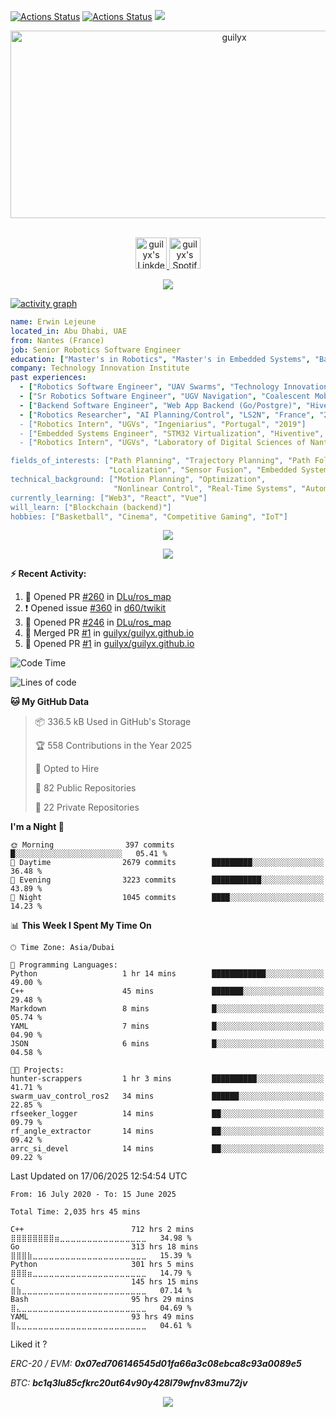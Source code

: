 [![Actions Status](https://github.com/guilyx/guilyx/workflows/wakatime-stats/badge.svg)](https://github.com/guilyx/guilyx/actions)
[![Actions Status](https://github.com/guilyx/guilyx/workflows/update-gh-activity/badge.svg)](https://github.com/guilyx/guilyx/actions)
![](https://visitor-badge.glitch.me/badge?page_id=guilyx.guilyx)

<!-- <p align="center">
<img alt="loficity" width="600px" src="https://github.com/HyunCafe/HyunCafe/raw/main/assests/loficity.gif"</img>
</p> -->

<p align="center">
  <img src="https://socialify.git.ci/guilyx/guilyx/image?font=Source%20Code%20Pro&forks=1&issues=1&language=1&name=1&owner=1&pattern=Plus&pulls=1&stargazers=1&theme=Dark" alt="guilyx" width="700" height="300" />
</p>

<p align="center">
<br/>
<a href="https://www.linkedin.com/in/erwinlejeune-lkn">
  <img alt="guilyx's LinkdeIN" width="50px" src="https://user-images.githubusercontent.com/43545812/144035037-0f415fc7-9f96-4517-a370-ccc6e78a714b.png" />
</a>
<a href="https://open.spotify.com/user/11147618695?si=zZFn6uAGRLyoU02lsG50GA">
  <img alt="guilyx's Spotify" width="50px" src="https://user-images.githubusercontent.com/43545812/144035120-1ad5169b-91c7-4078-bef9-6a82c733f373.png" />
</a>
<br>
</p>

<p align="center">
  <img alig src="https://github-profile-trophy.vercel.app/?username=guilyx&theme=onedark&column=-1" />
</p>

[![activity graph](https://github-readme-activity-graph.vercel.app/graph?username=guilyx&theme=github-dark-dimmed&custom_title=Guilyx%20Activity%20Graph&hide_border=true)](https://github.com/ashutosh00710/github-readme-activity-graph)

```yaml
name: Erwin Lejeune
located_in: Abu Dhabi, UAE
from: Nantes (France)
job: Senior Robotics Software Engineer
education: ["Master's in Robotics", "Master's in Embedded Systems", "Bachelor's in Electronics"]
company: Technology Innovation Institute
past experiences:
  - ["Robotics Software Engineer", "UAV Swarms", "Technology Innovation Institute", "UAE", "2022-2023"]
  - ["Sr Robotics Software Engineer", "UGV Navigation", "Coalescent Mobile Robotics", "Denmark", "2021-2022"]
  - ["Backend Software Engineer", "Web App Backend (Go/Postgre)", "Hiventive", "Fully Remote", "2020-2021"]
  - ["Robotics Researcher", "AI Planning/Control", "LS2N", "France", "2019-2021]
  - ["Robotics Intern", "UGVs", "Ingeniarius", "Portugal", "2019"]
  - ["Embedded Systems Engineer", "STM32 Virtualization", "Hiventive", "France", "2018-2019"]
  - ["Robotics Intern", "UGVs", "Laboratory of Digital Sciences of Nantes (LS2N)", "France", "2019"]

fields_of_interests: ["Path Planning", "Trajectory Planning", "Path Following", "Behaviour Planning", 
                      "Localization", "Sensor Fusion", "Embedded Systems"]
technical_background: ["Motion Planning", "Optimization", 
                       "Nonlinear Control", "Real-Time Systems", "Automated Planning"]
currently_learning: ["Web3", "React", "Vue"]
will_learn: ["Blockchain (backend)"]
hobbies: ["Basketball", "Cinema", "Competitive Gaming", "IoT"]
```

<p align="center">
  <img src="https://spotify-github-profile.kittinanx.com/api/view?uid=11147618695&cover_image=true&theme=novatorem&show_offline=true&background_color=121212&interchange=false&bar_color=53b14f&bar_color_cover=false">
</p>

<p align="center">
  <img src="https://spotify-recently-played-readme.vercel.app/api?user=11147618695&count=5">
</p>


**:zap: Recent Activity:**

<!--START_SECTION:activity-->
1. 💪 Opened PR [#260](https://github.com/DLu/ros_map/pull/260) in [DLu/ros_map](https://github.com/DLu/ros_map)
2. ❗ Opened issue [#360](https://github.com/d60/twikit/issues/360) in [d60/twikit](https://github.com/d60/twikit)
3. 💪 Opened PR [#246](https://github.com/DLu/ros_map/pull/246) in [DLu/ros_map](https://github.com/DLu/ros_map)
4. 🎉 Merged PR [#1](https://github.com/guilyx/guilyx.github.io/pull/1) in [guilyx/guilyx.github.io](https://github.com/guilyx/guilyx.github.io)
5. 💪 Opened PR [#1](https://github.com/guilyx/guilyx.github.io/pull/1) in [guilyx/guilyx.github.io](https://github.com/guilyx/guilyx.github.io)
<!--END_SECTION:activity-->

<!--START_SECTION:waka-->
![Code Time](http://img.shields.io/badge/Code%20Time-2%2C035%20hrs%2045%20mins-blue)

![Lines of code](https://img.shields.io/badge/From%20Hello%20World%20I%27ve%20Written-75.2%20million%20lines%20of%20code-blue)

**🐱 My GitHub Data** 

> 📦 336.5 kB Used in GitHub's Storage 
 > 
> 🏆 558 Contributions in the Year 2025
 > 
> 💼 Opted to Hire
 > 
> 📜 82 Public Repositories 
 > 
> 🔑 22 Private Repositories 
 > 
**I'm a Night 🦉** 

```text
🌞 Morning                397 commits         █░░░░░░░░░░░░░░░░░░░░░░░░   05.41 % 
🌆 Daytime                2679 commits        █████████░░░░░░░░░░░░░░░░   36.48 % 
🌃 Evening                3223 commits        ███████████░░░░░░░░░░░░░░   43.89 % 
🌙 Night                  1045 commits        ████░░░░░░░░░░░░░░░░░░░░░   14.23 % 
```


📊 **This Week I Spent My Time On** 

```text
🕑︎ Time Zone: Asia/Dubai

💬 Programming Languages: 
Python                   1 hr 14 mins        ████████████░░░░░░░░░░░░░   49.00 % 
C++                      45 mins             ███████░░░░░░░░░░░░░░░░░░   29.48 % 
Markdown                 8 mins              █░░░░░░░░░░░░░░░░░░░░░░░░   05.74 % 
YAML                     7 mins              █░░░░░░░░░░░░░░░░░░░░░░░░   04.90 % 
JSON                     6 mins              █░░░░░░░░░░░░░░░░░░░░░░░░   04.58 % 

🐱‍💻 Projects: 
hunter-scrappers         1 hr 3 mins         ██████████░░░░░░░░░░░░░░░   41.71 % 
swarm_uav_control_ros2   34 mins             ██████░░░░░░░░░░░░░░░░░░░   22.85 % 
rfseeker_logger          14 mins             ██░░░░░░░░░░░░░░░░░░░░░░░   09.79 % 
rf_angle_extractor       14 mins             ██░░░░░░░░░░░░░░░░░░░░░░░   09.42 % 
arrc_si_devel            14 mins             ██░░░░░░░░░░░░░░░░░░░░░░░   09.22 % 
```


 Last Updated on 17/06/2025 12:54:54 UTC
<!--END_SECTION:waka-->

<!--START_SECTION:waka-simple-->

```text
From: 16 July 2020 - To: 15 June 2025

Total Time: 2,035 hrs 45 mins

C++                        712 hrs 2 mins  ⣿⣿⣿⣿⣿⣿⣿⣿⣶⣀⣀⣀⣀⣀⣀⣀⣀⣀⣀⣀⣀⣀⣀⣀⣀   34.98 %
Go                         313 hrs 18 mins ⣿⣿⣿⣷⣀⣀⣀⣀⣀⣀⣀⣀⣀⣀⣀⣀⣀⣀⣀⣀⣀⣀⣀⣀⣀   15.39 %
Python                     301 hrs 5 mins  ⣿⣿⣿⣶⣀⣀⣀⣀⣀⣀⣀⣀⣀⣀⣀⣀⣀⣀⣀⣀⣀⣀⣀⣀⣀   14.79 %
C                          145 hrs 15 mins ⣿⣷⣀⣀⣀⣀⣀⣀⣀⣀⣀⣀⣀⣀⣀⣀⣀⣀⣀⣀⣀⣀⣀⣀⣀   07.14 %
Bash                       95 hrs 29 mins  ⣿⣄⣀⣀⣀⣀⣀⣀⣀⣀⣀⣀⣀⣀⣀⣀⣀⣀⣀⣀⣀⣀⣀⣀⣀   04.69 %
YAML                       93 hrs 49 mins  ⣿⣄⣀⣀⣀⣀⣀⣀⣀⣀⣀⣀⣀⣀⣀⣀⣀⣀⣀⣀⣀⣀⣀⣀⣀   04.61 %
```

<!--END_SECTION:waka-simple-->

Liked it ?

*ERC-20 / EVM: **0x07ed706146545d01fa66a3c08ebca8c93a0089e5***

*BTC: **bc1q3lu85cfkrc20ut64v90y428l79wfnv83mu72jv***

<p align="center">
  <img src="https://capsule-render.vercel.app/api?type=waving&color=gradient&height=60&section=footer"/>
</p>
